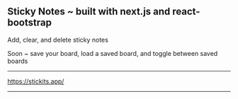 ## Sticky Notes ~ built with next.js and react-bootstrap ##

Add, clear, and delete sticky notes

Soon ~ save your board, load a saved board, and toggle between saved boards

---------------------------

https://stickits.app/

---------------------------
